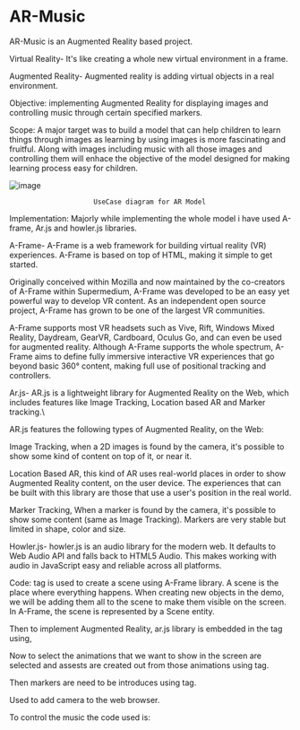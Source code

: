# AR-Music

AR-Music is an Augmented Reality based project.

Virtual Reality- It's like creating a whole new virtual environment in a frame.

Augmented Reality- Augmented reality is adding virtual objects in a real environment.

Objective: implementing Augmented Reality for displaying images and controlling music through certain specified markers.

Scope: A major target was to build a model that can help children to learn things through images as learning by using images is more fascinating and fruitful. Along with images including music with all those images and controlling them will enhace the objective of the model designed for making learning process easy for children.


![image](https://user-images.githubusercontent.com/95572175/204848426-3bd5baa5-0c01-4c9f-bf74-02d12e1d5e01.png)

                         UseCase diagram for AR Model
                         
Implementation: Majorly while implementing the whole model i have used A-frame, Ar.js and howler.js libraries.

A-Frame- A-Frame is a web framework for building virtual reality (VR) experiences. A-Frame is based on top of HTML, making it simple to get started.

Originally conceived within Mozilla and now maintained by the co-creators of A-Frame within Supermedium, A-Frame was developed to be an easy yet powerful way to develop VR content. As an independent open source project, A-Frame has grown to be one of the largest VR communities.

A-Frame supports most VR headsets such as Vive, Rift, Windows Mixed Reality, Daydream, GearVR, Cardboard, Oculus Go, and can even be used for augmented reality. Although A-Frame supports the whole spectrum, A-Frame aims to define fully immersive interactive VR experiences that go beyond basic 360° content, making full use of positional tracking and controllers.

Ar.js- AR.js is a lightweight library for Augmented Reality on the Web, which includes features like Image Tracking, Location based AR and Marker tracking.\

AR.js features the following types of Augmented Reality, on the Web:

Image Tracking, when a 2D images is found by the camera, it's possible to show some kind of content on top of it, or near it.

Location Based AR, this kind of AR uses real-world places in order to show Augmented Reality content, on the user device. The experiences that can be built with this library are those that use a user's position in the real world.

Marker Tracking, When a marker is found by the camera, it's possible to show some content (same as Image Tracking). Markers are very stable but limited in shape, color and size.

Howler.js- howler.js is an audio library for the modern web. It defaults to Web Audio API and falls back to HTML5 Audio. This makes working with audio in JavaScript easy and reliable across all platforms.

Code: tag is used to create a scene using A-Frame library. A scene is the place where everything happens. When creating new objects in the demo, we will be adding them all to the scene to make them visible on the screen. In A-Frame, the scene is represented by a Scene entity.

Then to implement Augmented Reality, ar.js library is embedded in the tag using,

Now to select the animations that we want to show in the screen are selected and assests are created out from those animations using tag.

Then markers are need to be introduces using tag.

Used to add camera to the web browser.

To control the music the code used is:
<script>

		var drums = new Howl({
		
			src: ['./audio/drums.mp3']
			
		});
		
    </script>
